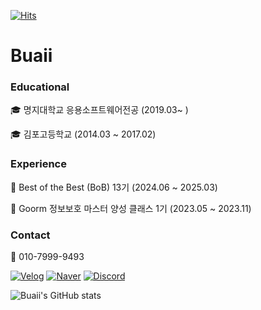 [![Hits](https://hits.seeyoufarm.com/api/count/incr/badge.svg?url=https%3A%2F%2Fgithub.com%2Fbuaii&count_bg=%2379C83D&title_bg=%23555555&icon=&icon_color=%23E7E7E7&title=hits&edge_flat=false)](https://hits.seeyoufarm.com)

# Buaii 
### Educational
🎓 명지대학교 응용소프트웨어전공 (2019.03~ )

🎓 김포고등학교 (2014.03 ~ 2017.02)


### Experience
🥇 Best of the Best (BoB) 13기 (2024.06 ~ 2025.03)

🌱 Goorm 정보보호 마스터 양성 클래스 1기 (2023.05 ~ 2023.11)


### Contact
📳 010-7999-9493

[![Velog](https://img.shields.io/badge/Velog-20C997?sytle=flat-square&logo=Velog&logoColor=white&link=https://velog.io/@buaii/about)](https://velog.io/@buaii/about)
[![Naver](https://img.shields.io/badge/Naver-03C75A?sytle=flat-square&logo=Naver&logoColor=white&link=mailto:giyen980503@naver.com)](mailto:giyen980503@naver.com)
[![Discord](https://img.shields.io/badge/Discord-5865F2?sytle=flat-square&logo=Discord&logoColor=white&link=https://discordapp.com/users/533206187852824590)](https://discordapp.com/users/533206187852824590)


![Buaii's GitHub stats](https://github-readme-stats.vercel.app/api?username=buaii&show_icons=true&theme=radical)
